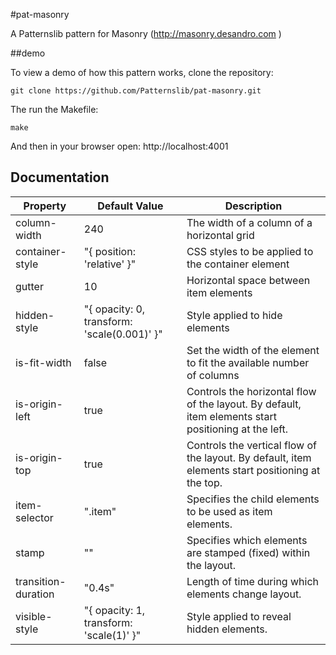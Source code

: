 #pat-masonry

A Patternslib pattern for Masonry (http://masonry.desandro.com )

##demo

To view a demo of how this pattern works, clone the repository:

    git clone https://github.com/Patternslib/pat-masonry.git

The run the Makefile:

    make

And then in your browser open: http://localhost:4001

## Documentation

Property            | Default Value                               | Description
--------------------|---------------------------------------------|----------------------
column-width		|     240                                     | The width of a column of a horizontal grid
container-style		| "{ position: 'relative' }"                  | CSS styles to be applied to the container element
gutter		        |      10                                     | Horizontal space between item elements
hidden-style		| "{ opacity: 0, transform: 'scale(0.001)' }" | Style applied to hide elements 
is-fit-width		|      false                                  | Set the width of the element to fit the available number of columns
is-origin-left		|      true                                   | Controls the horizontal flow of the layout. By default, item elements start positioning at the left.
is-origin-top		|      true                                   | Controls the vertical flow of the layout. By default, item elements start positioning at the top.
item-selector		|     ".item"                                 | Specifies the child elements to be used as item elements. 
stamp		        |     ""                                      | Specifies which elements are stamped (fixed) within the layout.
transition-duration	|     "0.4s"                                  | Length of time during which elements change layout.
visible-style		| "{ opacity: 1, transform: 'scale(1)' }"     | Style applied to reveal hidden elements.
